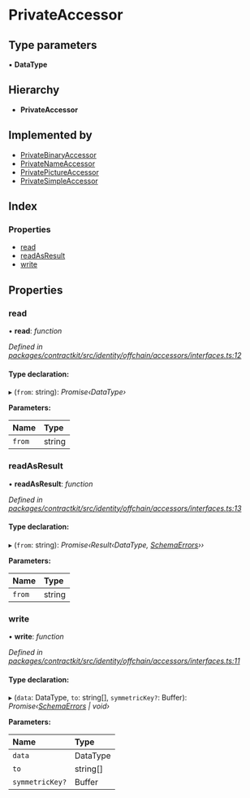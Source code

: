 # PrivateAccessor

## Type parameters

▪ **DataType**

## Hierarchy

* **PrivateAccessor**

## Implemented by

* [PrivateBinaryAccessor](../classes/_identity_offchain_accessors_binary_.privatebinaryaccessor.md)
* [PrivateNameAccessor](../classes/_identity_offchain_accessors_name_.privatenameaccessor.md)
* [PrivatePictureAccessor](../classes/_identity_offchain_accessors_pictures_.privatepictureaccessor.md)
* [PrivateSimpleAccessor](../classes/_identity_offchain_accessors_simple_.privatesimpleaccessor.md)

## Index

### Properties

* [read](../interfaces/_identity_offchain_accessors_interfaces_.privateaccessor.md#read)
* [readAsResult](../interfaces/_identity_offchain_accessors_interfaces_.privateaccessor.md#readasresult)
* [write](../interfaces/_identity_offchain_accessors_interfaces_.privateaccessor.md#write)

## Properties

### read

• **read**: _function_

_Defined in_ [_packages/contractkit/src/identity/offchain/accessors/interfaces.ts:12_](https://github.com/celo-org/celo-monorepo/blob/master/packages/contractkit/src/identity/offchain/accessors/interfaces.ts#L12)

#### Type declaration:

▸ \(`from`: string\): _Promise‹DataType›_

**Parameters:**

| Name | Type |
| :--- | :--- |
| `from` | string |

### readAsResult

• **readAsResult**: _function_

_Defined in_ [_packages/contractkit/src/identity/offchain/accessors/interfaces.ts:13_](https://github.com/celo-org/celo-monorepo/blob/master/packages/contractkit/src/identity/offchain/accessors/interfaces.ts#L13)

#### Type declaration:

▸ \(`from`: string\): _Promise‹Result‹DataType,_ [_SchemaErrors_](_identity_offchain_accessors_errors_.md#schemaerrors)_››_

**Parameters:**

| Name | Type |
| :--- | :--- |
| `from` | string |

### write

• **write**: _function_

_Defined in_ [_packages/contractkit/src/identity/offchain/accessors/interfaces.ts:11_](https://github.com/celo-org/celo-monorepo/blob/master/packages/contractkit/src/identity/offchain/accessors/interfaces.ts#L11)

#### Type declaration:

▸ \(`data`: DataType, `to`: string\[\], `symmetricKey?`: Buffer\): _Promise‹_[_SchemaErrors_](_identity_offchain_accessors_errors_.md#schemaerrors) _\| void›_

**Parameters:**

| Name | Type |
| :--- | :--- |
| `data` | DataType |
| `to` | string\[\] |
| `symmetricKey?` | Buffer |

